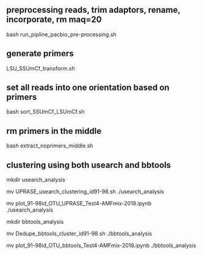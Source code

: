 ## preprocessing reads, trim adaptors, rename, incorporate, rm maq=20
bash run_pipline_pacbio_pre-processing.sh
## generate primers
LSU_SSUmCf_transform.sh

## set all reads into one orientation based on primers
bash sort_SSUmCf_LSUmCf.sh

## rm primers in the middle
bash extract_noprimers_middle.sh

## clustering using both usearch and bbtools
mkdir usearch_analysis

mv UPRASE_usearch_clustering_id91-98.sh ./usearch_analysis

mv plot_91-98id_OTU_UPRASE_Test4-AMFmix-2018.ipynb ./usearch_analysis

mkdir bbtools_analysis

mv Dedupe_bbtools_cluster_id91-98.sh ./bbtools_analysis

mv plot_91-98id_OTU_bbtools_Test4-AMFmix-2018.ipynb ./bbtools_analysis
